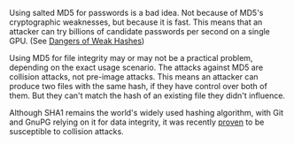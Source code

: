 
Using salted MD5 for passwords is a bad idea. Not because of MD5's cryptographic
weaknesses, but because it is fast. This means that an attacker can try billions
of candidate passwords per second on a single GPU. (See [Dangers of Weak Hashes](https://www.sans.org/reading-room/whitepapers/authentication/dangers-weak-hashes-34412))

Using MD5 for file integrity may or may not be a practical problem, depending on
the exact usage scenario. The attacks against MD5 are collision attacks, not
pre-image attacks. This means an attacker can produce two files with the same
hash, if they have control over both of them. But they can't match the hash of
an existing file they didn't influence.

Although SHA1 remains the world's widely used hashing algorithm, with Git and
GnuPG relying on it for data integrity, it was recently
[proven](https://shattered.io/static/shattered.pdf) to be susceptible to collision attacks.
